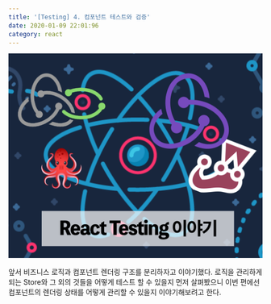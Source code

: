 ```yaml
---
title: '[Testing] 4. 컴포넌트 테스트와 검증'
date: 2020-01-09 22:01:96
category: react
---
```


![react-testing-logo](./images/react-testing-logo.png)

앞서 비즈니스 로직과 컴포넌트 렌더링 구조를 분리하자고 이야기했다. 로직을 관리하게 되는 Store와 그 외의 것들을 어떻게 테스트 할 수 있을지 먼저 살펴봤으니 이번 편에선 컴포넌트의 렌더링 상태를 어떻게 관리할 수 있을지 이야기해보려고 한다.
